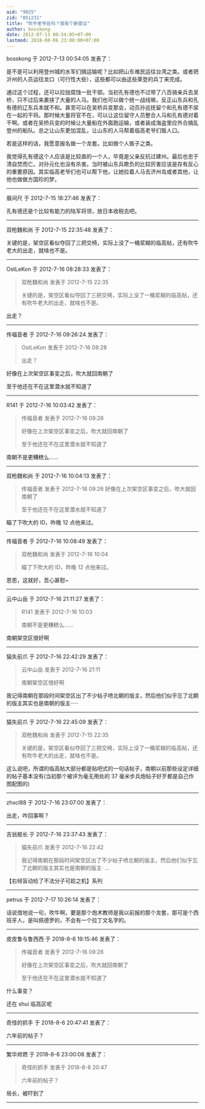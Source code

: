 ```yaml
---
aid: "9025"
zid: "051231"
title: "吹牛老爷在吗？我有个新提议"
author: bosskong
date: 2012-07-13 00:54:05+07:00
lastmod: 2018-08-06 23:00:00+07:00
---
```


bosskong 于 2012-7-13 00:54:05 发表了：

是不是可以利用登州城的水军们搞运输呢？比如把山东难民运往台湾之类。或者把沂州的人员运往龙口（可行性大些），这些都可以由这些莱登的兵丁来完成。

通过这个过程，还可以拉拢腐蚀一批干部。当初孔有德也不过带了八百骑亲兵去吴桥，只不过后来裹挟了大量的人马。我们也可以做个统一战线嘛，反正山东兵和孔有德的辽东兵本就不和。甚至可以在吴桥兵变那会，动员孙巡抚留个和孔有德不尿在一起的干将。那时候大量将官不在，可以让这位留守人员整合人马和孔有德对着干啊。或者在吴桥兵变的时候让大量船在外面跑运输，或者装成海盗里应外合搞乱登州的船队。总之让山东更加混乱，让山东的人马帮着临高老爷们贩人口。

若是这样的话，我愿意报名做一个龙套。比如做个人贩子之类。

我觉得孔有德这个人应该是比较直的一个人，毕竟是父亲反抗过建州。最后也忠于清自焚而亡。对孙元化也没有杀害。当时被山东兵欺负的比较厉害应该是存有反心的重要原因。其实临高老爷们也可以帮下他，让她拉着人马去济州岛或者其他，让他也做做方国珍的梦。

---

眉间尺 于 2012-7-15 18:27:46 发表了：

孔有德还是个比较有能力的陆军将领，放日本收税去吧。

---

双枪魏和尚 于 2012-7-15 22:35:48 发表了：

关键的是，架空区看似夺回了三把交椅，实际上没了一桶浆糊的临高帖，还有吹牛老大的出走，就啥也不是。

---

OstLeKon 于 2012-7-16 08:28:33 发表了：

> 双枪魏和尚 发表于 2012-7-15 22:35
>
> 关键的是，架空区看似夺回了三把交椅，实际上没了一桶浆糊的临高帖，还有吹牛老大的出走，就啥也不是。

出走？

---

传福音者 于 2012-7-16 09:26:24 发表了：

> OstLeKon 发表于 2012-7-16 08:28
>
> 出走？

好像在上次架空区事变之后，吹大就回南朝了

至于他还在不在这里潜水就不知道了

---

R141 于 2012-7-16 10:03:42 发表了：

> 传福音者 发表于 2012-7-16 09:26
>
> 好像在上次架空区事变之后，吹大就回南朝了
>
> 至于他还在不在这里潜水就不知道了

南朝不是更糟糕么......

---

双枪魏和尚 于 2012-7-16 10:04:13 发表了：

> 传福音者 发表于 2012-7-16 09:26 好像在上次架空区事变之后，吹大就回南朝了
>
> 至于他还在不在这里潜水就不知道了

瞄了下吹大的 ID，昨晚 12 点他来过。

---

传福音者 于 2012-7-16 10:08:49 发表了：

> 双枪魏和尚 发表于 2012-7-16 10:04
>
> 瞄了下吹大的 ID，昨晚 12 点他来过。

恩恩，这就好，吾心甚慰~

---

云中山岳 于 2012-7-16 21:11:27 发表了：

> R141 发表于 2012-7-16 10:03
>
> 南朝不是更糟糕么......

南朝架空区很好啊

---

猫失前爪 于 2012-7-16 22:42:29 发表了：

> 云中山岳 发表于 2012-7-16 21:11
>
> 南朝架空区很好啊

我记得南朝在那段时间架空区出了不少帖子喷北朝的版主，然后他们似乎忘了北朝的版主其实也是南朝的版主·····

---

猫失前爪 于 2012-7-16 22:45:09 发表了：

> 双枪魏和尚 发表于 2012-7-15 22:35
>
> 关键的是，架空区看似夺回了三把交椅，实际上没了一桶浆糊的临高帖，还有吹牛老大的出走，就啥也不是。

这么说吧，所谓的临高帖大部分都是贴吧式的一句话帖子，南朝以前那些设定详细的帖子基本没有(当初那个被评为毫无用处的 37 毫米步兵炮帖子好歹都是自己作图配图的)

---

zhxcl88 于 2012-7-16 23:07:00 发表了：

出走，咋回事啊？

---

吉翁舰长 于 2012-7-16 23:37:43 发表了：

> 猫失前爪 发表于 2012-7-16 22:42
>
> 我记得南朝在那段时间架空区出了不少帖子喷北朝的版主，然后他们似乎忘了北朝的版主其实也是南朝的版主· ...

【右倾盲动给了不法分子可趁之机】系列

---

petrus 于 2012-7-17 10:26:14 发表了：

话说借地说一句，吹牛啊，要是那个炮术教师是我以前报的那个龙套，那可是个西班牙人，是叫佩德罗的，不会有一个拉丁文名字的。

---

皮皮鲁与鲁西西 于 2018-8-6 19:15:46 发表了：

> 传福音者 发表于 2012-7-16 09:26
>
> 好像在上次架空区事变之后，吹大就回南朝了
>
> 至于他还在不在这里潜水就不知道了

什么事变？

还在 shui 临高区呢

---

奇怪的抓手 于 2018-8-6 20:47:41 发表了：

六年前的帖子？

---

繁华烬燃 于 2018-8-6 23:00:08 发表了：

> 奇怪的抓手 发表于 2018-8-6 20:47
>
> 六年前的帖子？

局长，被吓到了

---
